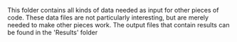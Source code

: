 This folder contains all kinds of data needed as input for other pieces of code. These data files are not particularly interesting, but are merely needed to make other pieces work. The output files that contain results can be found in the 'Results' folder
